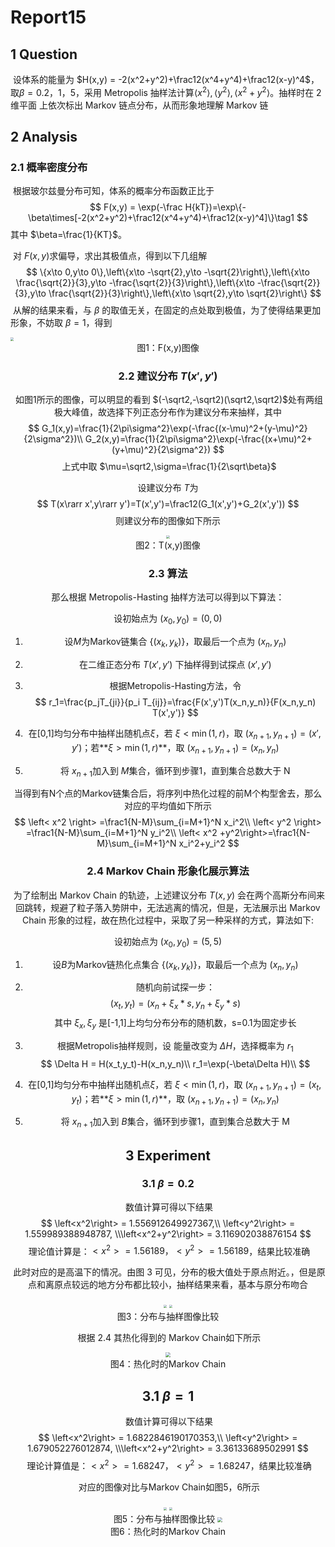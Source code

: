 # Report15

## 1 Question

​	设体系的能量为 $H(x,y) = -2(x^2+y^2)+\frac12(x^4+y^4)+\frac12(x-y)^4$，取$\beta=0.2，1， 5$，采用 Metropolis 抽样法计算$\left< x^2 \right> ,\left< y^2 \right> , \left< x^2 +y^2\right>$。抽样时在 2 维平面 上依次标出 Markov 链点分布，从而形象地理解 Markov 链

## 2 Analysis

### 2.1 概率密度分布

​	根据玻尔兹曼分布可知，体系的概率分布函数正比于
$$
F(x,y) = \exp(-\frac H{kT})=\exp\{-\beta\times[-2(x^2+y^2)+\frac12(x^4+y^4)+\frac12(x-y)^4]\}\tag1
$$
其中 $\beta=\frac{1}{KT}$。

​	对 $F(x,y)$求偏导，求出其极值点，得到以下几组解
$$
\{x\to 0,y\to 0\},\left\{x\to -\sqrt{2},y\to -\sqrt{2}\right\},\left\{x\to \frac{\sqrt{2}}{3},y\to -\frac{\sqrt{2}}{3}\right\},\left\{x\to -\frac{\sqrt{2}}{3},y\to \frac{\sqrt{2}}{3}\right\},\left\{x\to \sqrt{2},y\to \sqrt{2}\right\}
$$
​	从解的结果来看，与 $\beta$ 的取值无关，在固定的点处取到极值，为了使得结果更加形象，不妨取 $\beta = 1$，得到

<img src="F:\MyDocuments\Physics\Computational Physics\Homework\hw15\Fxy_beta1.png" style="zoom: 33%;" />

<center> 图1：F(x,y)图像


### 2.2 建议分布 $T(x',y')$

​	如图1所示的图像，可以明显的看到 $(-\sqrt2,-\sqrt2)(\sqrt2,\sqrt2)$处有两组极大峰值，故选择下列正态分布作为建议分布来抽样，其中
$$
G_1(x,y)=\frac{1}{2\pi\sigma^2}\exp(-\frac{(x-\mu)^2+(y-\mu)^2}{2\sigma^2})\\
G_2(x,y)=\frac{1}{2\pi\sigma^2}\exp(-\frac{(x+\mu)^2+(y+\mu)^2}{2\sigma^2})
$$
​	上式中取 $\mu=\sqrt2,\sigma=\frac{1}{2\sqrt\beta}$

设建议分布 $T$为
$$
T(x\rarr x',y\rarr y')=T(x',y')=\frac12(G_1(x',y')+G_2(x',y'))
$$
则建议分布的图像如下所示

<img src="F:\MyDocuments\Physics\Computational Physics\Homework\hw15\Gauss_beta1.png" style="zoom:33%;" />

<center> 图2：T(x,y)图像

### 2.3 算法

那么根据 Metropolis-Hasting 抽样方法可以得到以下算法：

设初始点为 $(x_0,y_0)=(0,0)$

1. 设$M$为Markov链集合 $\{(x_k,y_k)\}$，取最后一个点为 $(x_{n},y_n)$

2. 在二维正态分布 $T(x',y')$ 下抽样得到试探点 $(x',y')$

3. 根据Metropolis-Hasting方法，令
   $$
   r_1=\frac{p_jT_{ji}}{p_i T_{ij}}=\frac{F(x',y')T(x_n,y_n)}{F(x_n,y_n) T(x',y')}
   $$

4. 在[0,1]均匀分布中抽样出随机点$\xi$，若 $\xi<\min(1,r)$，取 $(x_{n+1},y_{n+1})=(x',y')$；若**$\xi>\min(1,r)$**，取 $(x_{n+1},y_{n+1})=(x_{n},y_{n})$

5. 将 $x_{n+1}$加入到 $M$集合，循环到步骤1，直到集合总数大于 N

​	当得到有N个点的Markov链集合后，将序列中热化过程的前M个构型舍去，那么对应的平均值如下所示
$$
\left< x^2 \right> =\frac1{N-M}\sum_{i=M+1}^N x_i^2\\
\left< y^2 \right> =\frac1{N-M}\sum_{i=M+1}^N y_i^2\\
\left< x^2 +y^2\right>=\frac1{N-M}\sum_{i=M+1}^N x_i^2+y_i^2
$$

### 2.4 Markov Chain 形象化展示算法

​	为了绘制出 Markov Chain 的轨迹，上述建议分布 $T(x,y)$ 会在两个高斯分布间来回跳转，规避了粒子落入势阱中，无法逃离的情况，但是，无法展示出 Markov Chain 形象的过程，故在热化过程中，采取了另一种采样的方式，算法如下:

设初始点为 $(x_0,y_0)=(5,5)$

1. 设$B$为Markov链热化点集合 $\{(x_k,y_k)\}$，取最后一个点为 $(x_{n},y_n)$

2. 随机向前试探一步：
   $$
   (x_t,y_t)=(x_n+\xi_x*s,y_n+\xi_y*s)
   $$
   其中 $\xi_x,\xi_y$ 是[-1,1]上均匀分布分布的随机数，s=0.1为固定步长

3. 根据Metropolis抽样规则，设 能量改变为 $\Delta H$，选择概率为 $r_1$
   $$
   \Delta H = H(x_t,y_t)-H(x_n,y_n)\\
   r_1=\exp(-\beta\Delta H)\\
   $$

4. 在[0,1]均匀分布中抽样出随机点$\xi$，若 $\xi<\min(1,r)$，取 $(x_{n+1},y_{n+1})=(x_t,y_t)$；若**$\xi>\min(1,r)$**，取 $(x_{n+1},y_{n+1})=(x_{n},y_{n})$

5. 将 $x_{n+1}$加入到 $B$集合，循环到步骤1，直到集合总数大于 M



## 3 Experiment

### 3.1 $\beta=0.2$

​	数值计算可得以下结果
$$
\left<x^2\right> = 1.556912649927367,\\ \left<y^2\right> = 1.559989388948787, \\\left<x^2+y^2\right> = 3.116902038876154
$$
​	理论值计算是：$< x^2 > = 1.56189， < y^2 >= 1.56189$，结果比较准确

​	此时对应的是高温下的情况。由图 3 可见，分布的极大值处于原点附近。，但是原点和离原点较远的地方分布都比较小，抽样结果来看，基本与原分布吻合

<center><half>
	<img src="F:\MyDocuments\Physics\Computational Physics\Homework\hw15\Boltzmann_0.2.png" style="zoom:33%;" />
	<img src="F:\MyDocuments\Physics\Computational Physics\Homework\hw15\sample_0.2.png" style="zoom:33%;" />
<center> 图3：分布与抽样图像比较

​	根据 $2.4$ 其热化得到的 Markov Chain如下所示

<img src="F:\MyDocuments\Physics\Computational Physics\Homework\hw15\burn_points_0.2.png" style="zoom:50%;" />

<center> 图4：热化时的Markov Chain 

## 3.1 $\beta=1$

​	数值计算可得以下结果
$$
\left<x^2\right> = 1.6822846190170353,\\ \left<y^2\right> = 1.679052276012874, \\\left<x^2+y^2\right> = 3.36133689502991
$$
​	理论计算值是：$< x^2 > = 1.68247， < y^2 >= 1.68247$，结果比较准确

​	对应的图像对比与Markov Chain如图5，6所示

<center><half>
	<img src="F:\MyDocuments\Physics\Computational Physics\Homework\hw15\Boltzmann_1.png" style="zoom:33%;" />
	<img src="F:\MyDocuments\Physics\Computational Physics\Homework\hw15\sample_1.png" style="zoom:33%;" />
<center> 图5：分布与抽样图像比较


<img src="F:\MyDocuments\Physics\Computational Physics\Homework\hw15\burn_points_1.png" style="zoom:50%;" />

<center> 图6：热化时的Markov Chain 

